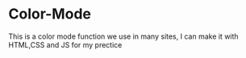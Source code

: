 # Color-Mode
 This is a color mode function we use in many sites, I can make it with HTML,CSS and JS for my prectice
